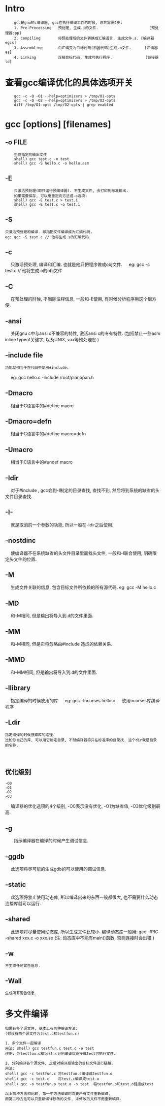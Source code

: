 # Intro
        gcc是gnu的c编译器, gcc在执行编译工作的时候, 总共需要4步:
	    1. Pre-Processing   预处理, 生成.i的文件.                       [预处理器cpp]
	    2. Compiling		将预处理后的文件转换成汇编语言, 生成文件.s. [编译器egcs]
	    3. Assembling 		由汇编变为目标代码(机器代码)生成.o文件.	    [汇编器as]
	    4. Linking 		    连接目标代码, 生成可执行程序.               [链接器ld]


# 查看gcc编译优化的具体选项开关
        gcc -c -Q -O1 --help=optimizers > /tmp/O1-opts
        gcc -c -Q -O2 --help=optimizers > /tmp/O2-opts
        diff /tmp/O1-opts /tmp/O2-opts | grep enabled


# gcc [options] [filenames] 
## -o FILE
        生成指定的输出文件
	    shell) gcc test.c -o test
        shell) gcc -S hello.c -o hello.asm

## -E
        只激活预处理(即只运行预编译器). 不生成文件, 会打印到标准输出.
        如果需要保存, 可以用重定向方法或-o选项:
        shell) gcc -E test.c > test.i
        shell) gcc -E test.c -o test.i

## -S
    只激活预处理和编译. 即指把文件编译成为汇编代码.
    eg: gcc -S test.c // 他将生成.s的汇编代码.

## -c 
　	只激活预处理, 编译和汇编. 也就是他只把程序做成obj文件.
　	eg: gcc -c test.c // 他将生成.o的obj文件

## -C 
　	在预处理的时候, 不删除注释信息, 一般和-E使用, 有时候分析程序用这个很方便.
　　	
## -ansi 
　	关闭gnu c中与ansi c不兼容的特性, 激活ansi c的专有特性. 
    (包括禁止一些asm inline typeof关键字, 以及UNIX, vax等预处理宏.) 

## -include file 
    功能就相当于在代码中使用#include.
　	eg: gcc hello.c -include /root/pianopan.h 
　　 
## -Dmacro 
　	相当于C语言中的#define macro 

## -Dmacro=defn 
　	相当于C语言中的#define macro=defn 

## -Umacro 
　	相当于C语言中的#undef macro 

## -Idir 
　	对于#include <file>, gcc会到-I制定的目录查找, 查找不到, 然后将到系统的缺省的头文件目录查找.

## -I- 
　	就是取消前一个参数的功能, 所以一般在-Idir之后使用.
　　 
## -nostdinc 
　	使编译器不在系统缺省的头文件目录里面找头文件, 一般和-I联合使用, 明确限定头文件的位置.
　　 　 
## -M 
　	生成文件关联的信息, 包含目标文件所依赖的所有源代码.
    eg: gcc -M hello.c 

## -MD 
　	和-M相同, 但是输出将导入到.d的文件里面.

## -MM 
　	和-M相同, 但是它将忽略由#include <file>造成的依赖关系.

## -MMD 
　	和-MM相同, 但是输出将导入到.d的文件里面.
　　 
## -llibrary 
　	指定编译的时候使用的库 
　	eg: gcc -lncurses hello.c 
　	使用ncurses库编译程序 
　　 
## -Ldir 
	指定编译的时候搜索库的路径.
    比如你自己的库, 可以用它制定目录, 不然编译器将只在标准库的目录找. 这个dir就是目录的名称.
　　 
## 优化级别
    -O0
    -O1
    -O2
    -O3
　	编译器的优化选项的4个级别, -O0表示没有优化, -O1为缺省值, -O3优化级别最高.

## -g 
　　指示编译器在编译的时候产生调试信息.

## -ggdb 
　	此选项将尽可能的生成gdb的可以使用的调试信息. 

## -static 
　	此选项将禁止使用动态库, 所以编译出来的东西一般都很大, 也不需要什么动态连接库就可以运行.

## -shared
　	此选项将尽量使用动态库, 所以生成文件比较小. 
    编译动态库一般用: gcc -fPIC -shared xxx.c -o xxx.so (注: 动态库中不能有main()函数, 否则连接时会出错.)

## -w 
    不生成任何警告信息.

## -Wall 
    生成所有警告信息.


# 多文件编译
	如果有多个源文件, 基本上有两种编译方法:
	(假设有两个源文件为test.c和testfun.c)

	1. 多个文件一起编译
	用法: shell) gcc testfun.c test.c -o test
	作用: 将testfun.c和test.c分别编译后链接成test可执行文件.

	2. 分别编译各个源文件, 之后对编译后输出的目标文件进行链接.
	用法:
	shell) gcc -c testfun.c 将testfun.c编译成testfun.o
	shell) gcc -c test.c    将test.c编译成test.o
	shell) gcc -o testfun.o test.o -o test  将testfun.o和test.o链接成test 

	以上两种方法相比较, 第一中方法编译时需要所有文件重新编译,
	而第二种方法可以只重新编译修改的文件, 未修改的文件不用重新编译.
